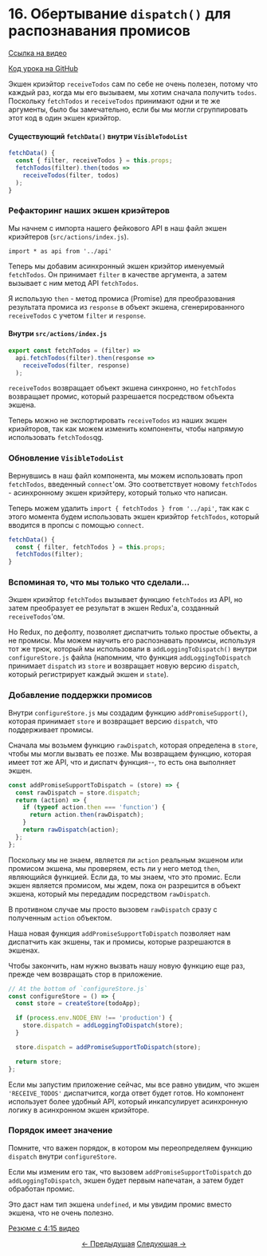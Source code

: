 # 16. Обертывание `dispatch()` для распознавания промисов
[Ссылка на видео](https://egghead.io/lessons/javascript-redux-wrapping-dispatch-to-recognize-promises)

[Код урока на GitHub](https://github.com/gaearon/todos/tree/16-wrapping-dispatch-to-recognize-promises)

Экшен криэйтор `receiveTodos` сам по себе не очень полезен, потому что каждый раз, когда мы его вызываем, мы хотим сначала получить `todos`. Поскольку `fetchTodos` и `receiveTodos` принимают одни и те же аргументы, было бы замечательно, если бы мы могли сгруппировать этот код в один экшен криэйтор.

#### Существующий `fetchData()` внутри `VisibleTodoList`
```javascript
fetchData() {
  const { filter, receiveTodos } = this.props;
  fetchTodos(filter).then(todos =>
    receiveTodos(filter, todos)
  );
}
```

### Рефакторинг наших экшен криэйтеров

Мы начнем с импорта нашего фейкового API в наш файл экшен криэйтеров (`src/actions/index.js`).

`import * as api from '../api'`

Теперь мы добавим асинхронный экшен криэйтор именуемый `fetchTodos`. Он принимает `filter` в качестве аргумента, а затем вызывает с ним метод API `fetchTodos`.

Я использую `then` - метод промиса (Promise)  для преобразования результата промиса из `response` в объект экшена, сгенерированного `receiveTodos` с учетом `filter` и `response`.

#### Внутри `src/actions/index.js`
```javascript
export const fetchTodos = (filter) =>
  api.fetchTodos(filter).then(response =>
    receiveTodos(filter, response)
  );
```

`receiveTodos` возвращает объект экшена синхронно, но `fetchTodos` возвращает промис, который разрешается посредством объекта экшена.

Теперь можно не экспортировать `receiveTodos`  из наших экшен криэйторов, так как можем изменить компоненты, чтобы напрямую использовать `fetchTodos`qg.

### Обновление `VisibleTodoList`

Вернувшись в наш файл компонента, мы можем использовать проп `fetchTodos`, введенный `connect`'ом. Это соответствует новому `fetchTodos` - асинхронному экшен криэйтеру, который только что написан.

Теперь можем удалить `import { fetchTodos } from '../api'`, так как с этого момента будем использовать экшен криэйтор `fetchTodos`, который вводится в пропсы с помощью `connect`.

```javascript
fetchData() {
  const { filter, fetchTodos } = this.props;
  fetchTodos(filter);
}
```

### Вспоминая то, что мы только что сделали...

Экшен криэйтор `fetchTodos` вызывает функцию `fetchTodos` из API, но затем преобразует ее результат в экшен Redux'а, созданный `receiveTodos`'ом.

Но Redux, по дефолту, позволяет диспатчить только простые объекты, а не промисы. Мы можем научить его распознавать промисы, используя тот же трюк, который мы использовали в `addLoggingToDispatch()` внутри `configureStore.js` файла (напомним, что функция `addLoggingToDispatch` принимает `dispatch`  из `store` и возвращает новую версию `dispatch`, который регистрирует каждый экшен и `state`).

### Добавление поддержки промисов

Внутри `configureStore.js` мы создадим функцию `addPromiseSupport()`, которая принимает `store` и возвращает версию `dispatch`, что поддерживает промисы.

Сначала мы возьмем функцию `rawDispatch`, которая определена в `store`, чтобы мы могли вызвать ее позже. Мы возвращаем функцию, которая имеет тот же API, что и диспатч функция--, то есть она выполняет экшен.

```javascript
const addPromiseSupportToDispatch = (store) => {
  const rawDispatch = store.dispatch;
  return (action) => {
    if (typeof action.then === 'function') {
      return action.then(rawDispatch);
    }
    return rawDispatch(action);
  };
};
```

Поскольку мы не знаем, является ли `action` реальным экшеном или промисом экшена, мы проверяем, есть ли у него метод `then`, являющийся функцией. Если да, то мы знаем, что это промис. Если экшен является промисом, мы ждем, пока он разрешится в объект экшена, который мы передадим посредством `rawDispatch`.

В противном случае мы просто вызовем `rawDispatch` сразу с полученным `action` объектом.

Наша новая функция `addPromiseSupportToDispatch` позволяет нам диспатчить как экшены, так и промисы, которые разрешаются в экшенах.

Чтобы закончить, нам нужно вызвать нашу новую функцию еще раз, прежде чем возвращать стор в приложение.

```javascript
// At the bottom of `configureStore.js`
const configureStore = () => {
  const store = createStore(todoApp);

  if (process.env.NODE_ENV !== 'production') {
    store.dispatch = addLoggingToDispatch(store);
  }

  store.dispatch = addPromiseSupportToDispatch(store);

  return store;
};
```

Если мы запустим приложение сейчас, мы все равно увидим, что экшен `'RECEIVE_TODOS'`  диспатчится, когда ответ будет готов. Но компонент использует более удобный API, который инкапсулирует асинхронную логику в асинхронном экшен криэйторе.

### Порядок имеет значение

Помните, что важен порядок, в котором мы переопределяем функцию `dispatch` внутри `configureStore`.

Если мы изменим его так, что вызовем `addPromiseSupportToDispatch` до `addLoggingToDispatch`, экшен будет первым напечатан, а затем будет обработан промис.

Это даст нам тип экшена `undefined`, и мы увидим промис вместо экшена, что не очень полезно.

[Резюме с 4:15 видео](https://egghead.io/lessons/javascript-redux-wrapping-dispatch-to-recognize-promises)


<p align="center">
<a href="./15-Dispatching_Actions_with_the_Fetched_Data.md"><- Предыдущая</a>
<a href="./17-The_Middleware_Chain.md">Следующая -></a>
</p>